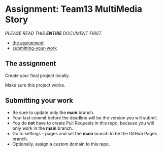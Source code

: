 # Assignment: Team13 MultiMedia Story

*PLEASE READ THIS **ENTIRE** DOCUMENT FIRST*

* [the assignment](#the-assignment)
* [submitting-your-work](#submitting-your-work)


## The assignment

Create your final project locally. 

Make sure this project works. 

## Submitting your work

* Be sure to update only the **main** branch.
* Your last commit before the deadline will be the version you will submit.
* You do **not** have to create Pull Requests in this repo, because you will only work in the **main** branch.
* Go to settings - pages and set the **main** branch to be the GitHub Pages branch.
* Optionally, assign a custom domain to this repo.



